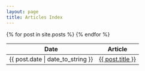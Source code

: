 ```yaml
---
layout: page
title: Articles Index
---
```


<table>
	<thead><tr><th>Date</th><th>Article</th></tr></thead>
	<tbody>
	{% for post in site.posts %}
		<tr><td>{{ post.date | date_to_string }}</td><td><a href="{{ post.url }}">{{ post.title }}</a></td></tr>
	{% endfor %}
	</tbody>
</table>